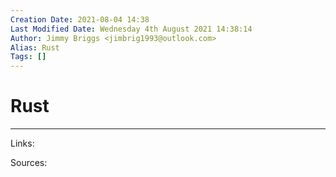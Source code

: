 ```yaml
---
Creation Date: 2021-08-04 14:38
Last Modified Date: Wednesday 4th August 2021 14:38:14
Author: Jimmy Briggs <jimbrig1993@outlook.com>
Alias: Rust
Tags: []
---
```


# Rust

***

Links: 

Sources:

